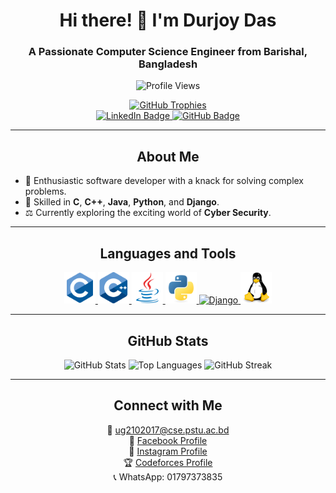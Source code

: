 <h1 align="center">Hi there! 👋 I'm Durjoy Das</h1>
<h3 align="center">A Passionate Computer Science Engineer from Barishal, Bangladesh</h3>

<p align="center">
  <img src="https://komarev.com/ghpvc/?username=durjoy-10&label=Profile%20views&color=ff69b4&style=flat" alt="Profile Views" />
</p>

<div align="center">
  <a href="https://github.com/ryo-ma/github-profile-trophy">
    <img src="https://github-profile-trophy.vercel.app/?username=durjoy-10&theme=dracula&no-frame=true&margin-w=15&margin-h=15" alt="GitHub Trophies" />
  </a>
</div>

<div align="center">
  <a href="https://linkedin.com/in/" target="_blank">
    <img src="https://img.shields.io/badge/-LinkedIn-blue?style=for-the-badge&logo=linkedin" alt="LinkedIn Badge" />
  </a>
  <a href="https://github.com/durjoy-10" target="_blank">
    <img src="https://img.shields.io/github/followers/durjoy-10?label=Follow&style=for-the-badge&color=green" alt="GitHub Badge" />
  </a>
</div>

---

<h2 align="center">About Me</h2>
<ul>
  <li>🌟 Enthusiastic software developer with a knack for solving complex problems.</li>
  <li>🔧 Skilled in <b>C</b>, <b>C++</b>, <b>Java</b>, <b>Python</b>, and <b>Django</b>.</li> 
  <li>⚖️ Currently exploring the exciting world of <b>Cyber Security</b>.</li>
</ul>

---

<h2 align="center">Languages and Tools</h2>
<p align="center">
  <a href="https://www.cprogramming.com/" target="_blank" rel="noreferrer">
    <img src="https://raw.githubusercontent.com/devicons/devicon/master/icons/c/c-original.svg" alt="C" width="50" height="50" />
  </a>
  <a href="https://www.w3schools.com/cpp/" target="_blank" rel="noreferrer">
    <img src="https://raw.githubusercontent.com/devicons/devicon/master/icons/cplusplus/cplusplus-original.svg" alt="C++" width="50" height="50" />
  </a>
  <a href="https://www.java.com" target="_blank" rel="noreferrer">
    <img src="https://raw.githubusercontent.com/devicons/devicon/master/icons/java/java-original.svg" alt="Java" width="50" height="50" />
  </a>
  <a href="https://www.python.org" target="_blank" rel="noreferrer">
    <img src="https://raw.githubusercontent.com/devicons/devicon/master/icons/python/python-original.svg" alt="Python" width="50" height="50" />
  </a>
  <a href="https://www.djangoproject.com/" target="_blank" rel="noreferrer">
    <img src="https://www.svgrepo.com/show/353657/django-icon.svg" alt="Django" width="50" height="50" />
</a>

  <a href="https://kali.org/" target="_blank" rel="noreferrer">
    <img src="https://raw.githubusercontent.com/devicons/devicon/master/icons/linux/linux-original.svg" alt="Kali Linux" width="50" height="50" />
  </a>
</p>

---

<h2 align="center">GitHub Stats</h2>
<div align="center">
  <img src="https://github-readme-stats.vercel.app/api?username=durjoy-10&show_icons=true&theme=tokyonight" alt="GitHub Stats" />
  <img src="https://github-readme-stats.vercel.app/api/top-langs?username=durjoy-10&show_icons=true&locale=en&layout=compact&theme=tokyonight" alt="Top Languages" />
  <img src="https://github-readme-streak-stats.herokuapp.com/?user=durjoy-10&theme=tokyonight" alt="GitHub Streak" />
</div>

---

<h2 align="center">Connect with Me</h2>
<p align="center">
  📧 <a href="mailto:ug2102017@cse.pstu.ac.bd">ug2102017@cse.pstu.ac.bd</a><br />
  💙 <a href="https://web.facebook.com/durjoy.das.58367116" target="_blank">Facebook Profile</a><br />
  🌟 <a href="https://www.instagram.com/?hl=en" target="_blank">Instagram Profile</a><br />
  🏆 <a href="https://codeforces.com/profile/Durjoy_16" target="_blank">Codeforces Profile</a><br />
  📞 WhatsApp: 01797373835
</p>
